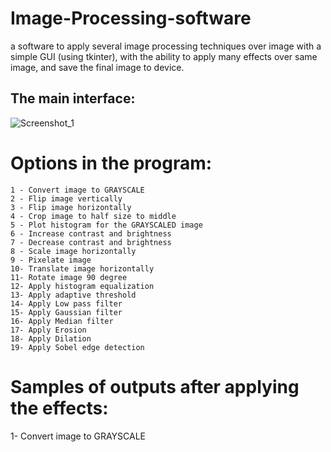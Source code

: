 # Image-Processing-software
a software to apply several image processing techniques over image with a simple GUI (using tkinter), with the ability to apply many effects over same image, and save the final image to device. 


## The main interface:
![Screenshot_1](https://user-images.githubusercontent.com/63406747/174349774-6ee4a683-94e6-43bd-a91c-b9a744f00c65.png)


# Options in the program:
```
1 - Convert image to GRAYSCALE
2 - Flip image vertically
3 - Flip image horizontally
4 - Crop image to half size to middle
5 - Plot histogram for the GRAYSCALED image
6 - Increase contrast and brightness
7 - Decrease contrast and brightness
8 - Scale image horizontally
9 - Pixelate image
10- Translate image horizontally
11- Rotate image 90 degree
12- Apply histogram equalization
13- Apply adaptive threshold
14- Apply Low pass filter
15- Apply Gaussian filter
16- Apply Median filter
17- Apply Erosion
18- Apply Dilation
19- Apply Sobel edge detection
```
# Samples of outputs after applying the effects:
1- Convert image to GRAYSCALE

